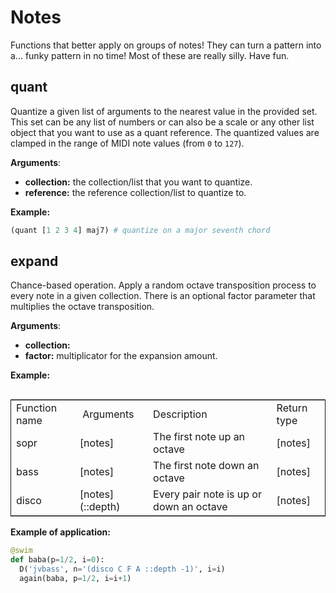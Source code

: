 # Notes

Functions that better apply on groups of notes! They can turn a pattern into
a... funky pattern in no time! Most of these are really silly. Have fun.

## quant

Quantize a given list of arguments to the nearest value in the provided set. This set can be any list of numbers or can also be a scale or any other list object that you want to use as a quant reference. The quantized values are clamped in the range of MIDI note values (from `0` to `127`).

**Arguments**:
- **collection:** the collection/list that you want to quantize.
- **reference:** the reference collection/list to quantize to.

**Example:**
```python
(quant [1 2 3 4] maj7) # quantize on a major seventh chord
```

## expand

Chance-based operation. Apply a random octave transposition process to every note in a given collection. There is an optional factor parameter that multiplies the octave transposition.

**Arguments**:
- **collection:**
- **factor:** multiplicator for the expansion amount.

**Example:**
```python
```




<table border="2" cellspacing="0" cellpadding="6" rules="groups" frame="hsides">
<colgroup>
<col  class="org-left" />

<col  class="org-left" />

<col  class="org-left" />

<col  class="org-left" />
</colgroup>
<tbody>
<tr>
<td class="org-left">Function name</td>
<td class="org-left"> Arguments</td>
<td class="org-left">Description</td>
<td class="org-left">Return type</td>
</tr>

<tr>
<td class="org-left">sopr</td>
<td class="org-left">[notes]</td>
<td class="org-left">The first note up an octave</td>
<td class="org-left">[notes]</td>
</tr>


<tr>
<td class="org-left">bass</td>
<td class="org-left">[notes]</td>
<td class="org-left">The first note down an octave</td>
<td class="org-left">[notes]</td>
</tr>

<tr>
<td class="org-left">disco</td>
<td class="org-left">[notes](::depth)</td>
<td class="org-left">Every pair note is up or down an octave</td>
<td class="org-left">[notes]</td>
</tr>


</tbody>
</table>

**Example of application:**
```python
@swim
def baba(p=1/2, i=0):
  D('jvbass', n='(disco C F A ::depth -1)', i=i)
  again(baba, p=1/2, i=i+1)
```
